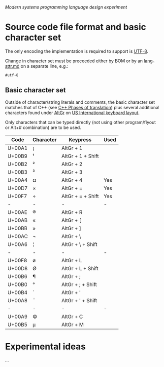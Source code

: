 ﻿*Modern systems programming language design experiment*
# Source code file format and basic character set

The only encoding the implementation is required to support is [UTF-8](https://en.wikipedia.org/wiki/UTF-8).

Change in character set must be preceeded either by BOM or by an [lang-attr.md](attribute) on a separate line, e.g.:

    #utf-8

## Basic character set

Outside of character/string literals and comments, the basic character set matches that of C++ (see [C++ Phases of translation](https://en.cppreference.com/w/cpp/language/translation_phases)) plus several additional characters found under [AltGr](https://en.wikipedia.org/wiki/AltGr_key) on [US International keyboard layout](https://en.wikipedia.org/wiki/QWERTY#US-International).

Only characters that can be typed directly (not using other program/flyout or Alt+# combination) are to be used.

Code | Character | Keypress | Used
-|-|-|-
U+00A1 | ¡ | AltGr + 1
U+00B9 | ¹ | AltGr + 1 + Shift
U+00B2 | ² | AltGr + 2
U+00B3 | ³ | AltGr + 3
U+00A4 | ¤ | AltGr + 4 | Yes
U+00D7 | × | AltGr + = | Yes
U+00F7 | ÷ | AltGr + = + Shift | Yes
-|-|-|-
U+00AE | ® | AltGr + R
U+00AB | « | AltGr + [
U+00BB | » | AltGr + ]
U+00AC | ¬ | AltGr + \
U+00A6 | ¦ | AltGr + \ + Shift
-|-|-|-
U+00F8 | ø | AltGr + L
U+00D8 | Ø | AltGr + L + Shift
U+00B6 | ¶ | AltGr + ;
U+00B0 | ° | AltGr + ; + Shift
U+00B4 | ´ | AltGr + '
U+00A8 | ¨ | AltGr + ' + Shift
-|-|-|-
U+00A9 | © | AltGr + C
U+00B5 | µ | AltGr + M

# Experimental ideas

...

